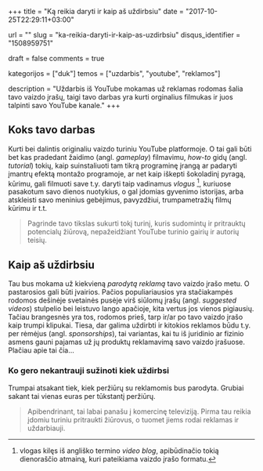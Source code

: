 +++
title 				= "Ką reikia daryti ir kaip aš uždirbsiu"
date 				= "2017-10-25T22:29:11+03:00"

url					= ""
slug                = "ka-reikia-daryti-ir-kaip-as-uzdirbsiu"
disqus_identifier   = "1508959751"

draft				= false
comments 			= true

kategorijos         = ["duk"]
temos      	        = ["uzdarbis", "youtube", "reklamos"]

description         = "Uždarbis iš YouTube mokamas už reklamas rodomas šalia tavo vaizdo įrašų, taigi tavo darbas yra kurti orginalius filmukas ir juos talpinti savo YouTube kanale."
+++

## Koks tavo darbas

Kurti bei dalintis originaliu vaizdo turiniu YouTube platformoje. O tai gali būti bet kas pradedant žaidimo (angl. *gameplay*) filmavimu, *how-to* gidų (angl. *tutorial*) tokių, kaip suinstaliuoti tam tikrą programinę įrangą ar padaryti įmantrų efektą montažo programoje, ar net kaip iškepti šokoladinį pyragą, kūrimu, gali filmuoti save t.y. daryti taip vadinamus *vlogus* [^1], kuriuose pasakotum savo dienos nuotykius, o gal įdomias gyvenimo istorijas, arba atskleisti savo meninius gebėjimus, pavyzdžiui, trumpametražių filmų kūrimu ir t.t.
[^1]: vlogas kilęs iš angliško termino *video blog*, apibūdinačio tokią dienoraščio atmainą, kuri pateikiama vaizdo įrašo formatu.

> Pagrinde tavo tikslas sukurti tokį turinį, kuris sudomintų ir pritrauktų potencialų žiūrovą, nepažeidžiant YouTube turinio gairių ir autorių teisių.

## Kaip aš uždirbsiu

Tau bus mokama už kiekvieną *parodytą reklamą* tavo vaizdo įrašo metu. O pastarosios gali būti įvairios. Pačios populiariausios yra stačiakampės rodomos dešinėje svetainės pusėje virš siūlomų įrašų (angl. *suggested videos*) stulpelio bei leistuvo lango apačioje, kita vertus jos vienos pigiausių. Tačiau brangesnės yra tos, rodomos prieš, tarp ir/ar po tavo vaizdo įrašo kaip trumpi klipukai. Tiesa, dar galima uždirbti ir kitokios reklamos būdu t.y. per rėmėjus (angl. *sponsorships*), tai variantas, kai tu iš juridinio ar fizinio asmens gauni pajamas už jų produktų reklamavimą savo vaizdo įrašuose. Plačiau apie tai čia...

### Ko gero nekantrauji sužinoti kiek uždirbsi

Trumpai atsakant tiek, kiek peržiūrų su reklamomis bus parodyta. Grubiai sakant tai vienas euras per tūkstantį peržiūrų.

> Apibendrinant, tai labai panašu į komercinę televiziją. Pirma tau reikia įdomiu turiniu pritraukti žiūrovus, o tuomet jiems rodai reklamas ir uždarbiauji.
